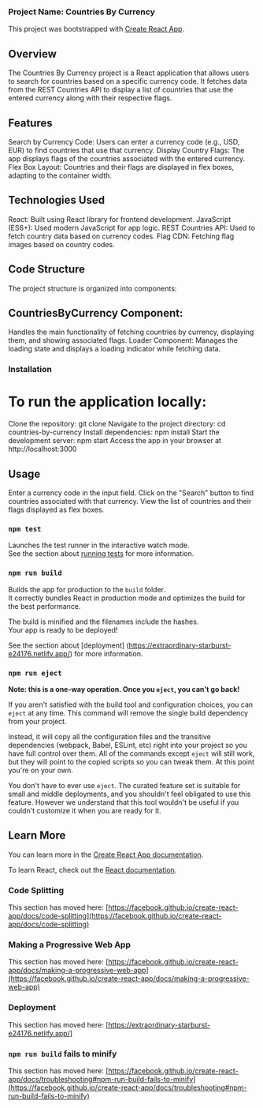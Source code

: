
### Project Name: Countries By Currency

This project was bootstrapped with [Create React App](https://github.com/facebook/create-react-app).

## Overview
The Countries By Currency project is a React application that allows users to search for countries based on a specific currency code. It fetches data from the REST Countries API to display a list of countries that use the entered currency along with their respective flags.

## Features
Search by Currency Code: Users can enter a currency code (e.g., USD, EUR) to find countries that use that currency.
Display Country Flags: The app displays flags of the countries associated with the entered currency.
Flex Box Layout: Countries and their flags are displayed in flex boxes, adapting to the container width.

## Technologies Used

React: Built using React library for frontend development.
JavaScript (ES6+): Used modern JavaScript for app logic.
REST Countries API: Used to fetch country data based on currency codes.
Flag CDN: Fetching flag images based on country codes.

## Code Structure

The project structure is organized into components:

## CountriesByCurrency Component:

Handles the main functionality of fetching countries by currency, displaying them, and showing associated flags.
Loader Component: Manages the loading state and displays a loading indicator while fetching data.


### Installation
# To run the application locally:

Clone the repository: git clone <repository-url>
Navigate to the project directory: cd countries-by-currency
Install dependencies: npm install
Start the development server: npm start
Access the app in your browser at http://localhost:3000

## Usage

Enter a currency code in the input field.
Click on the "Search" button to find countries associated with that currency.
View the list of countries and their flags displayed as flex boxes.

### `npm test`

Launches the test runner in the interactive watch mode.\
See the section about [running tests](https://facebook.github.io/create-react-app/docs/running-tests) for more information.

### `npm run build`

Builds the app for production to the `build` folder.\
It correctly bundles React in production mode and optimizes the build for the best performance.

The build is minified and the filenames include the hashes.\
Your app is ready to be deployed!

See the section about [deployment] (https://extraordinary-starburst-e24176.netlify.app/) for more information.

### `npm run eject`

**Note: this is a one-way operation. Once you `eject`, you can't go back!**

If you aren't satisfied with the build tool and configuration choices, you can `eject` at any time. This command will remove the single build dependency from your project.

Instead, it will copy all the configuration files and the transitive dependencies (webpack, Babel, ESLint, etc) right into your project so you have full control over them. All of the commands except `eject` will still work, but they will point to the copied scripts so you can tweak them. At this point you're on your own.

You don't have to ever use `eject`. The curated feature set is suitable for small and middle deployments, and you shouldn't feel obligated to use this feature. However we understand that this tool wouldn't be useful if you couldn't customize it when you are ready for it.

## Learn More

You can learn more in the [Create React App documentation](https://facebook.github.io/create-react-app/docs/getting-started).

To learn React, check out the [React documentation](https://reactjs.org/).

### Code Splitting

This section has moved here: [https://facebook.github.io/create-react-app/docs/code-splitting](https://facebook.github.io/create-react-app/docs/code-splitting)


### Making a Progressive Web App

This section has moved here: [https://facebook.github.io/create-react-app/docs/making-a-progressive-web-app](https://facebook.github.io/create-react-app/docs/making-a-progressive-web-app)


### Deployment

This section has moved here: [https://extraordinary-starburst-e24176.netlify.app/]

### `npm run build` fails to minify

This section has moved here: [https://facebook.github.io/create-react-app/docs/troubleshooting#npm-run-build-fails-to-minify](https://facebook.github.io/create-react-app/docs/troubleshooting#npm-run-build-fails-to-minify)

